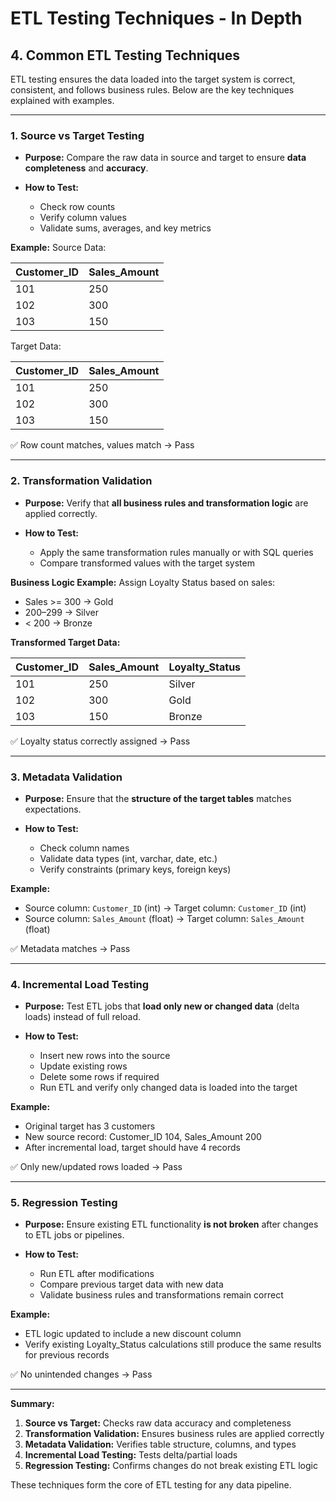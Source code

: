 # ETL Testing Techniques - In Depth

## 4. Common ETL Testing Techniques

ETL testing ensures the data loaded into the target system is correct, consistent, and follows business rules. Below are the key techniques explained with examples.

---

### 1. Source vs Target Testing

* **Purpose:** Compare the raw data in source and target to ensure **data completeness** and **accuracy**.
* **How to Test:**

  * Check row counts
  * Verify column values
  * Validate sums, averages, and key metrics

**Example:**
Source Data:

| Customer_ID | Sales_Amount |
| ----------- | ------------ |
| 101         | 250          |
| 102         | 300          |
| 103         | 150          |

Target Data:

| Customer_ID | Sales_Amount |
| ----------- | ------------ |
| 101         | 250          |
| 102         | 300          |
| 103         | 150          |

✅ Row count matches, values match → Pass

---

### 2. Transformation Validation

* **Purpose:** Verify that **all business rules and transformation logic** are applied correctly.
* **How to Test:**

  * Apply the same transformation rules manually or with SQL queries
  * Compare transformed values with the target system

**Business Logic Example:** Assign Loyalty Status based on sales:

* Sales >= 300 → Gold
* 200–299 → Silver
* < 200 → Bronze

**Transformed Target Data:**

| Customer_ID | Sales_Amount | Loyalty_Status |
| ----------- | ------------ | -------------- |
| 101         | 250          | Silver         |
| 102         | 300          | Gold           |
| 103         | 150          | Bronze         |

✅ Loyalty status correctly assigned → Pass

---

### 3. Metadata Validation

* **Purpose:** Ensure that the **structure of the target tables** matches expectations.
* **How to Test:**

  * Check column names
  * Validate data types (int, varchar, date, etc.)
  * Verify constraints (primary keys, foreign keys)

**Example:**

* Source column: `Customer_ID` (int) → Target column: `Customer_ID` (int)
* Source column: `Sales_Amount` (float) → Target column: `Sales_Amount` (float)

✅ Metadata matches → Pass

---

### 4. Incremental Load Testing

* **Purpose:** Test ETL jobs that **load only new or changed data** (delta loads) instead of full reload.
* **How to Test:**

  * Insert new rows into the source
  * Update existing rows
  * Delete some rows if required
  * Run ETL and verify only changed data is loaded into the target

**Example:**

* Original target has 3 customers
* New source record: Customer_ID 104, Sales_Amount 200
* After incremental load, target should have 4 records

✅ Only new/updated rows loaded → Pass

---

### 5. Regression Testing

* **Purpose:** Ensure existing ETL functionality **is not broken** after changes to ETL jobs or pipelines.
* **How to Test:**

  * Run ETL after modifications
  * Compare previous target data with new data
  * Validate business rules and transformations remain correct

**Example:**

* ETL logic updated to include a new discount column
* Verify existing Loyalty_Status calculations still produce the same results for previous records

✅ No unintended changes → Pass

---

**Summary:**

1. **Source vs Target:** Checks raw data accuracy and completeness
2. **Transformation Validation:** Ensures business rules are applied correctly
3. **Metadata Validation:** Verifies table structure, columns, and types
4. **Incremental Load Testing:** Tests delta/partial loads
5. **Regression Testing:** Confirms changes do not break existing ETL logic

These techniques form the core of ETL testing for any data pipeline.
